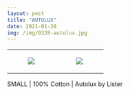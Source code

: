 ```yaml
---
layout: post
title: "AUTOLUX"
date: 2021-01-28
img: /img/0328-autolux.jpg
---
```




<table style="width:100%;"><tr><td style="vertical-align:top;">
      <figure class="tmblr-full" data-orig-height="2048" data-orig-width="1365" data-orig-src="https://concertshirts.netlify.app/shirts/0328/0328-01.jpg"><img src="https://64.media.tumblr.com/091586155795b2594c66241c34c4fd39/6855b3dc0b992b8c-a1/s540x810/378cf01eeec8c7f05aa4983116a33077b583b95f.jpg" data-orig-height="2048" data-orig-width="1365" data-orig-src="https://concertshirts.netlify.app/shirts/0328/0328-01.jpg"/></figure></td>
    <td style="vertical-align:top;">
      <figure class="tmblr-full" data-orig-height="2048" data-orig-width="1365" data-orig-src="https://concertshirts.netlify.app/shirts/0328/0328-02.jpg"><img src="https://64.media.tumblr.com/59271a0815942f538ef19053a072c48c/6855b3dc0b992b8c-d1/s540x810/4a81a98011904123641428cc781c739241ab9a14.jpg" data-orig-height="2048" data-orig-width="1365" data-orig-src="https://concertshirts.netlify.app/shirts/0328/0328-02.jpg"/></figure></td>
  </tr></table><p>
  SMALL | 100% Cotton | Autolux by Lister
</p>
